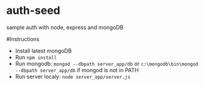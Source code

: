 # auth-seed
sample auth with node, express and mongoDB

#Instructions

* Install latest mongoDB
* Run ``npm install``
* Run mongodb: ``mongod --dbpath server_app/db`` or ``c:\mongodb\bin\mongod --dbpath server_app/db`` if mongod is not in PATH
* Run server localy: ``node server_app/server.js``
